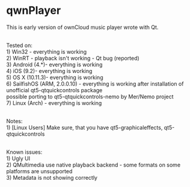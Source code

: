 # qwnPlayer


This is early version of ownCloud music player wrote with Qt.<br><br>

Tested on:<br>
    1) Win32 - everything is working<br>
    2) WinRT - playback isn't working - Qt bug (reported)<br>
    3) Android (4.*)- everything is working<br>
    4) iOS (9.2)- everything is working<br>
    5) OS X (10.11.3)- everything is working<br>
    6) SailfishOS (ARM, 2.0.0.10) - everything is working after installation of unofficial qt5-qtquickcontrols package<br>
        possible porting to qt5-qtquickcontrols-nemo by Mer/Nemo project<br>
    7) Linux (Arch) - everything is working<br><br>

Notes:<br>
    1) [Linux Users] Make sure, that you have qt5-graphicaleffects, qt5-qtquickcontrols<br><br>

Known issues:<br>
    1) Ugly UI<br>
    2) QMultimedia use native playback backend - some formats on some platforms are unsupported<br>
    3) Metadata is not showing correctly<br>